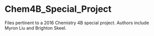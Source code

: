 # Chem4B_Special_Project
Files pertinent to a 2016 Chemistry 4B special project. Authors include Myron Liu and Brighton Skeel.
